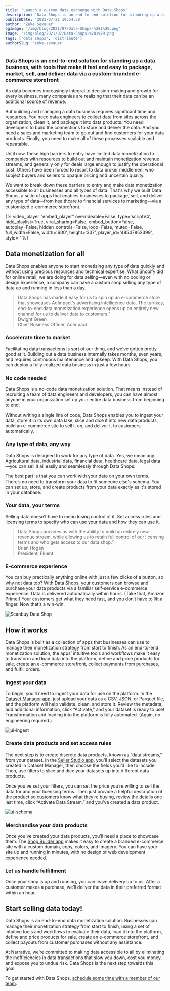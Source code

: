 ```yaml
---
title: 'Launch a custom data exchange with Data Shops'
description: 'Data Shops is an end-to-end solution for standing up a data business, with tools that make it fast and easy to package, market, sell, and deliver data via a custom-branded e-commerce storefront'
publishDate: '2021-07-21 19:54:38'
author: 'Zeke Sexauer'
ogImage: '/img/blog/2021/07/Data-Shops-%281%29.png'
image: '/img/blog/2021/07/Data-Shops-%281%29.png'
tags: ['data shops', 'distribute']
authorSlug: 'zeke-sexauer'
---
```

### Data Shops is an end-to-end solution for standing up a data business, with tools that make it fast and easy to package, market, sell, and deliver data via a custom-branded e-commerce storefront

As data becomes increasingly integral to decision-making and growth for every business, many companies are realizing that their data can be an additional source of revenue.

But building and managing a data business requires significant time and resources. You need data engineers to collect data from silos across the organization, clean it, and package it into data products. You need developers to build the connections to store and deliver the data. And you need a sales and marketing team to go out and find customers for your data products. Finally, you need to make all of these processes scalable and repeatable.

Until now, these high barriers to entry have limited data monetization to companies with resources to build out and maintain monetization revenue streams, and generally only for deals large enough to justify the operational cost. Others have been forced to resort to data broker middlemen, who subject buyers and sellers to opaque pricing and uncertain quality.

We want to break down these barriers to entry and make data monetization accessible to all businesses and all types of data. That's why we built Data Shops, a suite of apps that enables businesses to package, sell, and deliver any type of data—from healthcare to financial services to marketing—via a customized e-commerce storefront.

{% video\_player "embed\_player" overrideable=False, type='scriptV4', hide\_playlist=True, viral\_sharing=False, embed\_button=False, autoplay=False, hidden\_controls=False, loop=False, muted=False, full\_width=False, width='600', height='337', player\_id='48547852399', style='' %}

Data monetization for all
-------------------------

Data Shops enables anyone to start monetizing any type of data quickly and without using precious resources and technical expertise. What Shopify did for online retail, we are doing for data selling—even with no coding or design experience, a company can have a custom shop selling any type of data up and running in less than a day.

> Data Shops has made it easy for us to spin up an e-commerce store that showcases AdImpact's advertising intelligence data. The turnkey, end-to-end data monetization experience opens up an entirely new channel for us to deliver data to customers.”  
> Dwight Green  
> Chief Business Officer, AdImpact

### Accelerate time to market

Facilitating data transactions is sort of our thing, and we’ve gotten pretty good at it. Building out a data business internally takes months, even years, and requires continuous maintenance and upkeep. With Data Shops, you can deploy a fully-realized data business in just a few hours.

### No code needed

Data Shops is a no-code data monetization solution. That means instead of recruiting a team of data engineers and developers, you can have almost anyone in your organization set up your entire data business from beginning to end.

Without writing a single line of code, Data Shops enables you to ingest your data, store it in its own data lake, slice and dice it into new data products, build an e-commerce site to sell it on, and deliver it to customers automatically.

### Any type of data, any way

Data Shops is designed to work for any type of data. Yes, we mean any. Agricultural data, industrial data, financial data, healthcare data, legal data—you can sell it all easily and seamlessly through Data Shops.

The best part is that you can work with your data on your own terms. There’s no need to transform your data to fit someone else's schema. You can set up, store, and create products from your data exactly as it's stored in your database.

### Your data, your terms

Selling data doesn’t have to mean losing control of it. Set access rules and licensing terms to specify who can use your data and how they can use it.

> Data Shops provides us with the ability to build an entirely new revenue stream, while allowing us to retain full control of our licensing terms and who gets access to our data shop.”  
> Brian Hogan  
> President, Fluent

### E-commerce experience

You can buy practically anything online with just a few clicks of a button, so why not data too? With Data Shops, your customers can browse and purchase your data products via a familiar self-service e-commerce experience. Data is delivered automatically within hours. (Take that, Amazon Prime!) Your customers get what they need fast, and you don’t have to lift a finger. Now that’s a win-win.

![Scanbuy Data Shop](https://solutions.narrative.io/hubfs/screenshots/Scanbuy%20Data%20Shop.png)

How it works
------------

Data Shops is built as a collection of apps that businesses can use to manage their monetization strategy from start to finish. As an end-to-end monetization solution, the apps’ intuitive tools and workflows make it easy to transform and load data into the platform, define and price products for sale, create an e-commerce storefront, collect payments from purchases, and fulfill orders.

### Ingest your data

To begin, you’ll need to ingest your data for use on the platform. In the [Dataset Manager app](https://app.narrative.io/app/dataset-manager), just upload your data as a CSV, JSON, or Parquet file, and the platform will help validate, clean, and store it. Review the metadata, add additional information, click “Activate,” and your dataset is ready to use! Transformation and loading into the platform is fully automated. (Again, no engineering required.)

![ui-ingest](https://solutions.narrative.io/hubfs/website/images/data-shops/ui-ingest.png)

### Create data products and set access rules

The next step is to create discrete data products, known as “data streams,” from your dataset. In the [Seller Studio app](https://app.narrative.io/app/seller-studio), you’ll select the datasets you created in Dataset Manager, then choose the fields you’d like to include. Then, use filters to slice and dice your datasets up into different data products.

Once you’ve set your filters, you can set the price you’re willing to sell the data for and your licensing terms. Then just provide a helpful description of the product so customers know what they’re buying, review the details one last time, click “Activate Data Stream,” and you’ve created a data product.

![ui-schema](https://solutions.narrative.io/hubfs/website/images/data-shops/ui-schema.png)

### Merchandise your data products

Once you’ve created your data products, you’ll need a place to showcase them. The [Shop Builder app](https://app.narrative.io/app/shop-builder) makes it easy to create a branded e-commerce site with a custom domain, copy, colors, and imagery. You can have your site up and running in minutes, with no design or web development experience needed.

### Let us handle fulfillment

Once your shop is up and running, you can leave delivery up to us. After a customer makes a purchase, we’ll deliver the data in their preferred format within an hour.

Start selling data today!
-------------------------

Data Shops is an end-to-end data monetization solution. Businesses can manage their monetization strategy from start to finish, using a set of intuitive tools and workflows to evaluate their data, load it into the platform, define and price products for sale, create an e-commerce storefront, and collect payouts from customer purchases without any assistance.

At Narrative, we’re committed to making data accessible to all by eliminating the inefficiencies in data transactions that slow you down, cost you money, and expose you to undue risk. Data Shops is the next step towards this goal.

To get started with Data Shops, [schedule some time with a member of our team](https://www.narrative.io/data-shops#popup-form).

